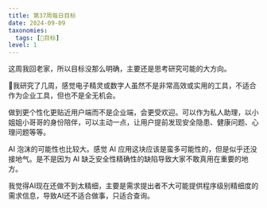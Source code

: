 ```yaml
---
title: 第37周每日目标
date: 2024-09-09
taxonomies:
  tags: [📆目标]
level: 1
---
```


这周我回老家，所以目标没那么明确，主要还是思考研究可能的大方向。

🤔我研究了几周，感觉电子精灵或数字人虽然不是非常高效或实用的工具，不适合作为企业工具，但也不是全无机会。

做到更个性化更贴近用户端而不是企业端，会更受欢迎。可以作为私人助理，以小姐姐小哥哥的身份陪伴，可以主动一点，让用户提前发现安全隐患、健康问题、心理问题等等。

AI 泡沫的可能性也比较大。感觉 AI 应用这块应该是蛮多可能性的，但是似乎还没接地气。是不是因为 AI 缺乏安全性精确性的缺陷导致大家不敢真用在重要的地方。

我觉得AI现在还做不到太精细，主要是需求提出者不大可能提供程序级别精细度的需求信息，导致AI还不适合做事，只适合查询。

